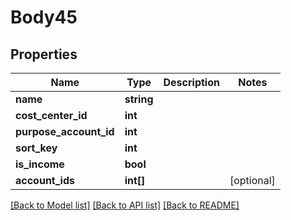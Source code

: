 # Body45

## Properties
Name | Type | Description | Notes
------------ | ------------- | ------------- | -------------
**name** | **string** |  | 
**cost_center_id** | **int** |  | 
**purpose_account_id** | **int** |  | 
**sort_key** | **int** |  | 
**is_income** | **bool** |  | 
**account_ids** | **int[]** |  | [optional] 

[[Back to Model list]](../../README.md#documentation-for-models) [[Back to API list]](../../README.md#documentation-for-api-endpoints) [[Back to README]](../../README.md)

